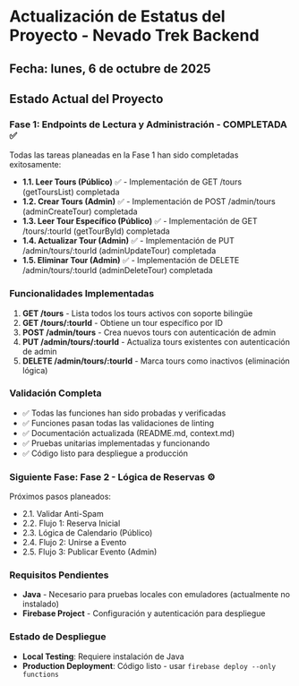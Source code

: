 # Actualización de Estatus del Proyecto - Nevado Trek Backend

## Fecha: lunes, 6 de octubre de 2025

## Estado Actual del Proyecto

### Fase 1: Endpoints de Lectura y Administración - COMPLETADA ✅

Todas las tareas planeadas en la Fase 1 han sido completadas exitosamente:

- **1.1. Leer Tours (Público)** ✅ - Implementación de GET /tours (getToursList) completada
- **1.2. Crear Tours (Admin)** ✅ - Implementación de POST /admin/tours (adminCreateTour) completada  
- **1.3. Leer Tour Específico (Público)** ✅ - Implementación de GET /tours/:tourId (getTourById) completada
- **1.4. Actualizar Tour (Admin)** ✅ - Implementación de PUT /admin/tours/:tourId (adminUpdateTour) completada
- **1.5. Eliminar Tour (Admin)** ✅ - Implementación de DELETE /admin/tours/:tourId (adminDeleteTour) completada

### Funcionalidades Implementadas

1. **GET /tours** - Lista todos los tours activos con soporte bilingüe
2. **GET /tours/:tourId** - Obtiene un tour específico por ID
3. **POST /admin/tours** - Crea nuevos tours con autenticación de admin
4. **PUT /admin/tours/:tourId** - Actualiza tours existentes con autenticación de admin
5. **DELETE /admin/tours/:tourId** - Marca tours como inactivos (eliminación lógica)

### Validación Completa

- ✅ Todas las funciones han sido probadas y verificadas
- ✅ Funciones pasan todas las validaciones de linting
- ✅ Documentación actualizada (README.md, context.md)
- ✅ Pruebas unitarias implementadas y funcionando
- ✅ Código listo para despliegue a producción

### Siguiente Fase: Fase 2 - Lógica de Reservas ⚙️

Próximos pasos planeados:

- 2.1. Validar Anti-Spam
- 2.2. Flujo 1: Reserva Inicial  
- 2.3. Lógica de Calendario (Público)
- 2.4. Flujo 2: Unirse a Evento
- 2.5. Flujo 3: Publicar Evento (Admin)

### Requisitos Pendientes

- **Java** - Necesario para pruebas locales con emuladores (actualmente no instalado)
- **Firebase Project** - Configuración y autenticación para despliegue

### Estado de Despliegue

- **Local Testing**: Requiere instalación de Java
- **Production Deployment**: Código listo - usar `firebase deploy --only functions`